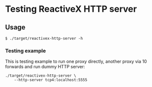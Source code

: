 # Testing ReactiveX HTTP server

## Usage

```shell
$ ./target/reactivex-http-server -h
```

### Testing example

This is testing example to run one proxy directly, another proxy via 10 forwards and run dummy HTTP server:

```
./target/reactivex-http-server \
    --http-server tcp4:localhost:5555 
```
